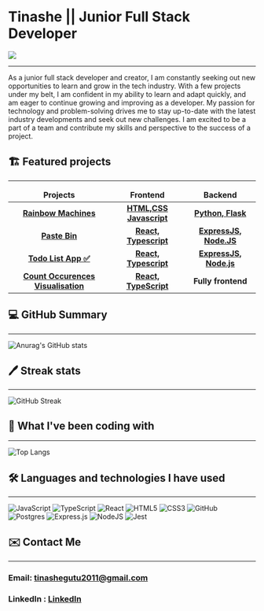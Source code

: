 # Tinashe || Junior Full Stack Developer
![](https://komarev.com/ghpvc/?username=tinashe-gutu&style=flat-square&color=blueviolet)

<hr>
As a junior full stack developer and creator, I am constantly seeking out new opportunities to learn and grow in the tech industry. With a few projects under my belt, I am confident in my ability to learn and adapt quickly, and am eager to continue growing and improving as a developer. My passion for technology and problem-solving drives me to stay up-to-date with the latest industry developments and seek out new challenges. I am excited to be a part of a team and contribute my skills and perspective to the success of a project.

## 🏗️ Featured projects
<hr>

<table>
  <thead align="center">
    <tr border: none;>
      <td><b>Projects</b></td>
      <td><b>Frontend</b></td>
      <td><b>Backend</b></td>
      <!--<td><b>Documentation</b></td>-->
    </tr>
  </thead>
  <tbody>
  <tbody align="center">
     <tr>
      <td><a href="https://youtu.be/hHiwJLfzQRc" target="_blank"><b>Rainbow Machines<b></a></td>
      <td><a href="https://github.com/tinashe-gutu/Rainbow"><b>HTML,CSS Javascript</b></a></td>
      <td><a href="https://github.com/tinashe-gutu/Rainbow"><b>Python, Flask</b></a></td>
      <!--<td><a href="addlinkhere"><b>Documentation</b></a></td>-->
    </tr>
    <tr>
      <td><a href="https://pastebin-tg.netlify.app/" target="_blank"><b>Paste Bin<b></a></td>
      <td><a href="https://github.com/tinashe-gutu/pastebin-frontend"><b>React, Typescript</b></a></td>
      <td><a href="https://github.com/tinashe-gutu/pastebin-backend"><b>ExpressJS, Node.JS</b></a></td>
      <!--<td><a href="addlinkhere"><b>Documentation</b></a></td>-->
    </tr>
    <tr>
      <td><a href="https://illustrious-froyo-1c4560.netlify.app/" target="_blank"><b>Todo List App ✅<b></a></td>
      <td><a href="https://github.com/tinashe-gutu/to-do-list-frontend"><b>React, Typescript</b></a></td>
      <td><a href="https://github.com/tinashe-gutu/to-do-list-backend"><b>ExpressJS, Node.js</b></a></td>
      <!--<td><a href="addlinkhere"><b>Documentation</b></a></td>-->
    </tr>
    <tr>
      <td><a href="https://count-occurences-vis.netlify.app/" target="_blank"><b>Count Occurences Visualisation<b></a></td>
      <td><a href="https://github.com/tinashe-gutu/count-occurrences"><b>React, TypeScript</b></a></td>
      <td><b>Fully frontend</b></a></td>
      <!--<td><a href="addlinkhere"><b>Documentation</b></a></td>-->
    </tr>
  </tbody>
</table>


## 💻 GitHub Summary
<hr>

![Anurag's GitHub stats](https://github-readme-stats.vercel.app/api?username=tinashe-gutu&count_private=true&show_icons=true&theme=midnight-purple&card_width=550)

## 🖊️ Streak stats

<hr>

![GitHub Streak](https://streak-stats.demolab.com/?user=tinashe-gutu&theme=midnight-purple)

## 🧰 What I've been coding with

<hr>

![Top Langs](https://github-readme-stats.vercel.app/api/top-langs/?username=tinashe-gutu&layout=compact&theme=midnight-purple&card_width=500)


## 🛠️ Languages and technologies I have used
<hr>

![JavaScript](https://img.shields.io/badge/javascript-%23323330.svg?style=for-the-badge&logo=javascript&logoColor=%23F7DF1E)
![TypeScript](https://img.shields.io/badge/typescript-%23007ACC.svg?style=for-the-badge&logo=typescript&logoColor=white)
![React](https://img.shields.io/badge/react-%2320232a.svg?style=for-the-badge&logo=react&logoColor=%2361DAFB)
![HTML5](https://img.shields.io/badge/html5-%23E34F26.svg?style=for-the-badge&logo=html5&logoColor=white)
![CSS3](https://img.shields.io/badge/css3-%231572B6.svg?style=for-the-badge&logo=css3&logoColor=white)
![GitHub](https://img.shields.io/badge/github-%23121011.svg?style=for-the-badge&logo=github&logoColor=white)
![Postgres](https://img.shields.io/badge/postgres-%23316192.svg?style=for-the-badge&logo=postgresql&logoColor=white)
![Express.js](https://img.shields.io/badge/express.js-%23404d59.svg?style=for-the-badge&logo=express&logoColor=%2361DAFB)
![NodeJS](https://img.shields.io/badge/node.js-6DA55F?style=for-the-badge&logo=node.js&logoColor=white)
![Jest](https://img.shields.io/badge/-jest-%23C21325?style=for-the-badge&logo=jest&logoColor=white)




## ✉️ Contact Me
<hr>

### Email: tinashegutu2011@gmail.com
### LinkedIn : <a href= "https://www.linkedin.com/in/tinashe-gutu-24820818b/"> LinkedIn </a>


